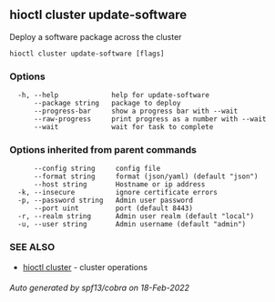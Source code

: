 ## hioctl cluster update-software

Deploy a software package across the cluster

```
hioctl cluster update-software [flags]
```

### Options

```
  -h, --help             help for update-software
      --package string   package to deploy
      --progress-bar     show a progress bar with --wait
      --raw-progress     print progress as a number with --wait
      --wait             wait for task to complete
```

### Options inherited from parent commands

```
      --config string     config file
      --format string     format (json/yaml) (default "json")
      --host string       Hostname or ip address
  -k, --insecure          ignore certificate errors
  -p, --password string   Admin user password
      --port uint         port (default 8443)
  -r, --realm string      Admin user realm (default "local")
  -u, --user string       Admin username (default "admin")
```

### SEE ALSO

* [hioctl cluster](hioctl_cluster.md)	 - cluster operations

###### Auto generated by spf13/cobra on 18-Feb-2022
